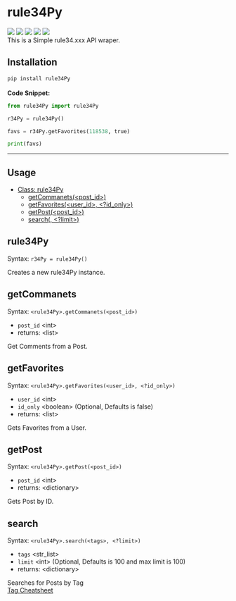 # rule34Py
![](https://img.shields.io/pypi/status/rule34Py) ![](https://img.shields.io/pypi/format/rule34Py) ![](https://img.shields.io/pypi/v/rule34Py) ![](https://img.shields.io/github/license/NikiNikOfficially/rule34Py) ![](https://img.shields.io/github/languages/code-size/NikiNikOfficially/rule34Py)\
This is a Simple rule34.xxx API wraper.

## Installation
`pip install rule34Py`
\
\
**Code Snippet:**
```python
from rule34Py import rule34Py

r34Py = rule34Py()

favs = r34Py.getFavorites(118538, true)

print(favs)
```

---

## Usage
- [Class: rule34Py](#rule34Py)
    - [getCommanets(<post_id>)](#getcommanets)
    - [getFavorites(<user_id>, <?id_only>)](#getfavorites)
    - [getPost(<post_id>)](#getpost)
    - [search(<tags>, <?limit>)](#search)

## rule34Py
Syntax: `r34Py = rule34Py()`

Creates a new rule34Py instance.

## getCommanets
Syntax: `<rule34Py>.getCommanets(<post_id>)`
- `post_id` \<int>
- returns: \<list>

Get Comments from a Post.

## getFavorites
Syntax: `<rule34Py>.getFavorites(<user_id>, <?id_only>)`
- `user_id` \<int>
- `id_only` \<boolean> (Optional, Defaults is false)
- returns: \<list>

Gets Favorites from a User.

## getPost
Syntax: `<rule34Py>.getPost(<post_id>)`
- `post_id` \<int>
- returns: \<dictionary>

Gets Post by ID.

## search
Syntax: `<rule34Py>.search(<tags>, <?limit>)`
- `tags` \<str_list>
- `limit` \<int> (Optional, Defaults is 100 and max limit is 100)
- returns: \<dictionary>

Searches for Posts by Tag\
[Tag Cheatsheet](https://rule34.xxx/index.php?page=tags&s=list)
